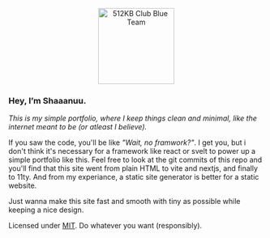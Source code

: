 <p align="center">
  <a href="https://512kb.club">
    <img src="https://512kb.club/assets/images/blue-team.svg" alt="512KB Club Blue Team" width="150"/>
  </a>
</p>

### **Hey, I’m Shaaanuu.**

_This is my simple portfolio, where I keep things clean and minimal, like the internet meant to be (or atleast I believe)._

If you saw the code, you'll be like _"Wait, no framwork?"_. I get you, but i don't think it's necessary for a framework like react or svelt to power up a simple portfolio like this. Feel free to look at the git commits of this repo and you'll find that this site went from plain HTML to vite and nextjs, and finally to 11ty. And from my experiance, a static site generator is better for a static website.

Just wanna make this site fast and smooth with tiny as possible while keeping a nice design.

Licensed under [MIT](https://github.com/shaaanuu/portfolio/blob/main/LICENSE). Do whatever you want (responsibly).
